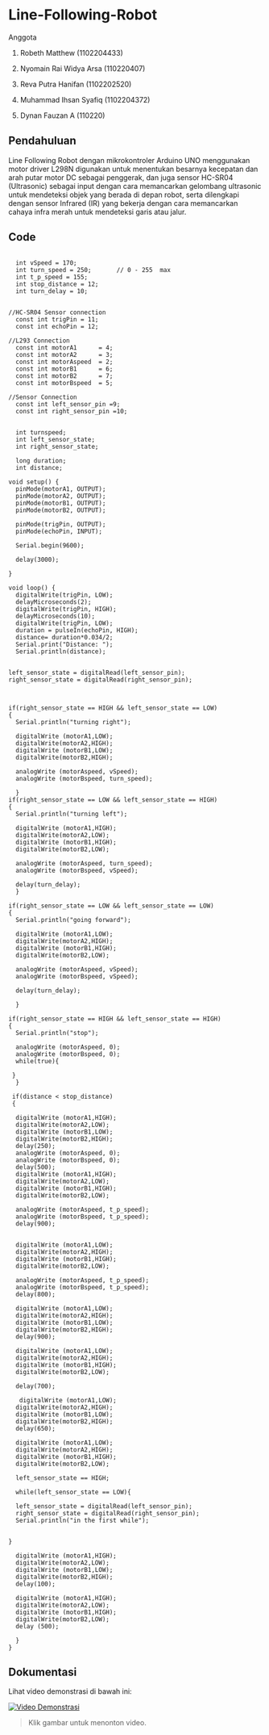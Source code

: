 # Line-Following-Robot

Anggota

1. Robeth Matthew				(1102204433)
  
3. Nyomain Rai Widya Arsa		(110220407)
   
5. Reva Putra Hanifan 			(1102202520)
   
7. Muhammad Ihsan Syafiq 		(1102204372)
   
9. Dynan Fauzan A 			(110220)

## Pendahuluan
Line Following Robot dengan mikrokontroler Arduino UNO menggunakan motor driver L298N digunakan untuk menentukan besarnya kecepatan dan arah putar motor DC sebagai penggerak, dan juga sensor HC-SR04 (Ultrasonic) sebagai input dengan cara memancarkan gelombang ultrasonic untuk mendeteksi objek yang berada di depan robot, serta dilengkapi dengan sensor Infrared (IR) yang bekerja dengan cara memancarkan cahaya infra merah untuk mendeteksi garis atau jalur.

## Code
```arduino

  int vSpeed = 170;                      
  int turn_speed = 250;       // 0 - 255  max
  int t_p_speed = 155;
  int stop_distance = 12;
  int turn_delay = 10;


//HC-SR04 Sensor connection
  const int trigPin = 11;
  const int echoPin = 12;

//L293 Connection   
  const int motorA1      = 4;  
  const int motorA2      = 3; 
  const int motorAspeed  = 2;
  const int motorB1      = 6; 
  const int motorB2      = 7; 
  const int motorBspeed  = 5;

//Sensor Connection
  const int left_sensor_pin =9;
  const int right_sensor_pin =10;

  
  int turnspeed;
  int left_sensor_state;
  int right_sensor_state;

  long duration;
  int distance;

void setup() {
  pinMode(motorA1, OUTPUT);
  pinMode(motorA2, OUTPUT);
  pinMode(motorB1, OUTPUT);
  pinMode(motorB2, OUTPUT);

  pinMode(trigPin, OUTPUT); 
  pinMode(echoPin, INPUT); 
    
  Serial.begin(9600);

  delay(3000);                              
  
}

void loop() {
  digitalWrite(trigPin, LOW);
  delayMicroseconds(2);
  digitalWrite(trigPin, HIGH);
  delayMicroseconds(10);
  digitalWrite(trigPin, LOW);
  duration = pulseIn(echoPin, HIGH);
  distance= duration*0.034/2;
  Serial.print("Distance: ");
  Serial.println(distance);


left_sensor_state = digitalRead(left_sensor_pin);
right_sensor_state = digitalRead(right_sensor_pin);



if(right_sensor_state == HIGH && left_sensor_state == LOW)
{
  Serial.println("turning right");

  digitalWrite (motorA1,LOW);
  digitalWrite(motorA2,HIGH);                       
  digitalWrite (motorB1,LOW);
  digitalWrite(motorB2,HIGH);

  analogWrite (motorAspeed, vSpeed);
  analogWrite (motorBspeed, turn_speed);
  
  }
if(right_sensor_state == LOW && left_sensor_state == HIGH)
{
  Serial.println("turning left");
  
  digitalWrite (motorA1,HIGH);
  digitalWrite(motorA2,LOW);                       
  digitalWrite (motorB1,HIGH);
  digitalWrite(motorB2,LOW);

  analogWrite (motorAspeed, turn_speed);
  analogWrite (motorBspeed, vSpeed);

  delay(turn_delay);
  }

if(right_sensor_state == LOW && left_sensor_state == LOW)
{
  Serial.println("going forward");

  digitalWrite (motorA1,LOW);
  digitalWrite(motorA2,HIGH);                       
  digitalWrite (motorB1,HIGH);
  digitalWrite(motorB2,LOW);

  analogWrite (motorAspeed, vSpeed);
  analogWrite (motorBspeed, vSpeed);

  delay(turn_delay);
  
  }

if(right_sensor_state == HIGH && left_sensor_state == HIGH)
{ 
  Serial.println("stop");
  
  analogWrite (motorAspeed, 0);
  analogWrite (motorBspeed, 0);
  while(true){
  
 }
  }

 if(distance < stop_distance)
 {

  digitalWrite (motorA1,HIGH);
  digitalWrite(motorA2,LOW);                       
  digitalWrite (motorB1,LOW);
  digitalWrite(motorB2,HIGH);
  delay(250);
  analogWrite (motorAspeed, 0);
  analogWrite (motorBspeed, 0);
  delay(500);
  digitalWrite (motorA1,HIGH);
  digitalWrite(motorA2,LOW);                       
  digitalWrite (motorB1,HIGH);
  digitalWrite(motorB2,LOW);

  analogWrite (motorAspeed, t_p_speed);
  analogWrite (motorBspeed, t_p_speed);
  delay(900);


  digitalWrite (motorA1,LOW);
  digitalWrite(motorA2,HIGH);                       
  digitalWrite (motorB1,HIGH);
  digitalWrite(motorB2,LOW);

  analogWrite (motorAspeed, t_p_speed);
  analogWrite (motorBspeed, t_p_speed);
  delay(800);

  digitalWrite (motorA1,LOW);
  digitalWrite(motorA2,HIGH);                       
  digitalWrite (motorB1,LOW);
  digitalWrite(motorB2,HIGH);
  delay(900);

  digitalWrite (motorA1,LOW);
  digitalWrite(motorA2,HIGH);                       
  digitalWrite (motorB1,HIGH);
  digitalWrite(motorB2,LOW);

  delay(700);

   digitalWrite (motorA1,LOW);
  digitalWrite(motorA2,HIGH);                       
  digitalWrite (motorB1,LOW);
  digitalWrite(motorB2,HIGH);
  delay(650);

  digitalWrite (motorA1,LOW);
  digitalWrite(motorA2,HIGH);                       
  digitalWrite (motorB1,HIGH);
  digitalWrite(motorB2,LOW);

  left_sensor_state == HIGH;

  while(left_sensor_state == LOW){

  left_sensor_state = digitalRead(left_sensor_pin);
  right_sensor_state = digitalRead(right_sensor_pin);
  Serial.println("in the first while");
  
 
}

  digitalWrite (motorA1,HIGH);
  digitalWrite(motorA2,LOW);                       
  digitalWrite (motorB1,LOW);
  digitalWrite(motorB2,HIGH);
  delay(100);
  
  digitalWrite (motorA1,HIGH);
  digitalWrite(motorA2,LOW);                       
  digitalWrite (motorB1,HIGH);
  digitalWrite(motorB2,LOW);
  delay (500);

  }
}

```


## Dokumentasi
Lihat video demonstrasi di bawah ini:

[![Video Demonstrasi](https://img.youtube.com/vi/VIDEO_ID/0.jpg)]([https://www.youtube.com/watch?v=VIDEO_ID](https://youtube.com/shorts/FNjX4f9GVqE?si=8ZKNM0ezp_rQqwze)https://youtube.com/shorts/FNjX4f9GVqE?si=8ZKNM0ezp_rQqwze)

> Klik gambar untuk menonton video.
